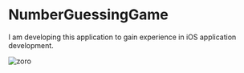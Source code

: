 # NumberGuessingGame

I am developing this application to gain experience in iOS application development.

![zoro](https://user-images.githubusercontent.com/49749125/130788524-a1f2c4f5-03a9-40c3-b231-9086f7df264e.png)
